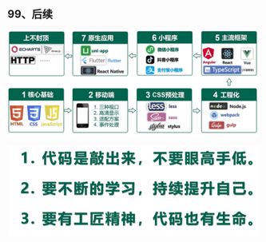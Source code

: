 ## 99、后续

![image-20230525180632442](images/image-20230525180632442.png)

![image-20230525180711446](images/image-20230525180711446.png)
